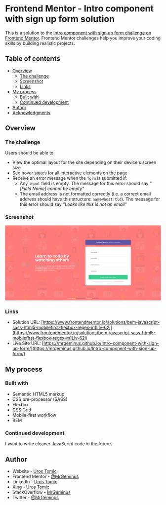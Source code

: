 # Frontend Mentor - Intro component with sign up form solution

This is a solution to the [Intro component with sign up form challenge on Frontend Mentor](https://www.frontendmentor.io/challenges/intro-component-with-signup-form-5cf91bd49edda32581d28fd1). Frontend Mentor challenges help you improve your coding skills by building realistic projects. 

## Table of contents

- [Overview](#overview)
  - [The challenge](#the-challenge)
  - [Screenshot](#screenshot)
  - [Links](#links)
- [My process](#my-process)
  - [Built with](#built-with)
  - [Continued development](#continued-development)
- [Author](#author)
- [Acknowledgments](#acknowledgments)

## Overview

### The challenge

Users should be able to:

- View the optimal layout for the site depending on their device's screen size
- See hover states for all interactive elements on the page
- Receive an error message when the `form` is submitted if:
  - Any `input` field is empty. The message for this error should say *"[Field Name] cannot be empty"*
  - The email address is not formatted correctly (i.e. a correct email address should have this structure: `name@host.tld`). The message for this error should say *"Looks like this is not an email"*

### Screenshot

![](images/Intro-component-with-sign-up-form.png)

### Links

- Solution URL: [https://www.frontendmentor.io/solutions/bem-javascript-sass-html5-mobilefirst-flexbox-regex-m1Llv-62i](https://www.frontendmentor.io/solutions/bem-javascript-sass-html5-mobilefirst-flexbox-regex-m1Llv-62i)
- Live Site URL: [https://mrgeminus.github.io/Intro-component-with-sign-up-form/](https://mrgeminus.github.io/Intro-component-with-sign-up-form/)

## My process

### Built with

- Semantic HTML5 markup
- CSS pre-processor (SASS)
- Flexbox
- CSS Grid
- Mobile-first workflow
- BEM

### Continued development

I want to write cleaner JavaScript code in the future.

## Author

- Website - [Uros Tomic](https://mrgeminus.com/)
- Frontend Mentor - [@MrGeminus](https://www.frontendmentor.io/profile/MrGeminus)
- LinkedIn - [Uros Tomic](https://www.linkedin.com/in/mrgeminus/)
- Xing - [Uros Tomic](https://www.xing.com/profile/Uros_Tomic3/cv)
- StackOverflow - [MrGeminus](https://www.linkedin.com/in/mrgeminus/)
- Twitter - [@MrGeminus](https://twitter.com/MrGeminus)

